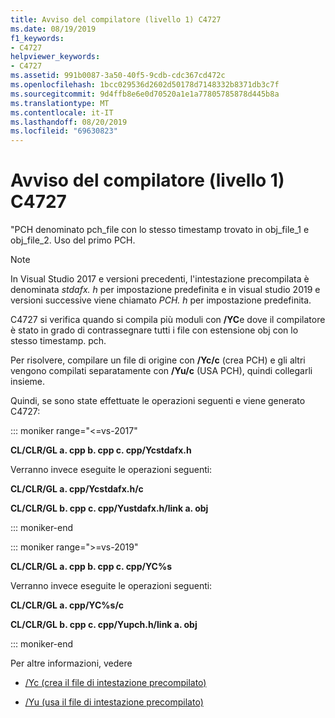 ```yaml
---
title: Avviso del compilatore (livello 1) C4727
ms.date: 08/19/2019
f1_keywords:
- C4727
helpviewer_keywords:
- C4727
ms.assetid: 991b0087-3a50-40f5-9cdb-cdc367cd472c
ms.openlocfilehash: 1bcc029536d2602d50178d7148332b8371db3c7f
ms.sourcegitcommit: 9d4ffb8e6e0d70520a1e1a77805785878d445b8a
ms.translationtype: MT
ms.contentlocale: it-IT
ms.lasthandoff: 08/20/2019
ms.locfileid: "69630823"
---
```

# <a name="compiler-warning-level-1-c4727"></a>Avviso del compilatore (livello 1) C4727

"PCH denominato pch_file con lo stesso timestamp trovato in obj_file_1 e obj_file_2.  Uso del primo PCH.

> [!NOTE]
> In Visual Studio 2017 e versioni precedenti, l'intestazione precompilata è denominata *stdafx. h* per impostazione predefinita e in visual studio 2019 e versioni successive viene chiamato *PCH. h* per impostazione predefinita.

C4727 si verifica quando si compila più moduli con **/YC**e dove il compilatore è stato in grado di contrassegnare tutti i file con estensione obj con lo stesso timestamp. pch.

Per risolvere, compilare un file di origine con **/Yc/c** (crea PCH) e gli altri vengono compilati separatamente con **/Yu/c** (USA PCH), quindi collegarli insieme.

Quindi, se sono state effettuate le operazioni seguenti e viene generato C4727:

::: moniker range="<=vs-2017"

**CL/CLR/GL a. cpp b. cpp c. cpp/Ycstdafx.h**

Verranno invece eseguite le operazioni seguenti:

**CL/CLR/GL a. cpp/Ycstdafx.h/c**

**CL/CLR/GL b. cpp c. cpp/Yustdafx.h/link a. obj**

::: moniker-end

::: moniker range=">=vs-2019"

**CL/CLR/GL a. cpp b. cpp c. cpp/YC%s**

Verranno invece eseguite le operazioni seguenti:

**CL/CLR/GL a. cpp/YC%s/c**

**CL/CLR/GL b. cpp c. cpp/Yupch.h/link a. obj**

::: moniker-end


Per altre informazioni, vedere

- [/Yc (crea il file di intestazione precompilato)](../../build/reference/yc-create-precompiled-header-file.md)

- [/Yu (usa il file di intestazione precompilato)](../../build/reference/yu-use-precompiled-header-file.md)